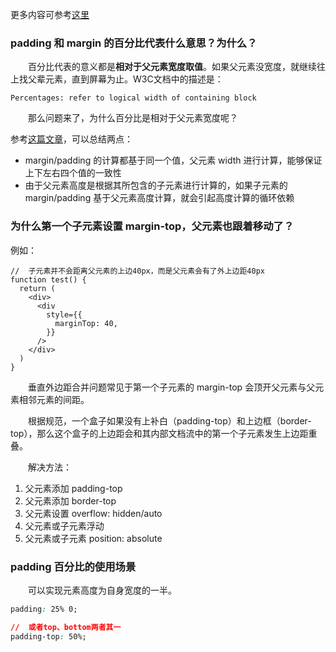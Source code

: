 更多内容可参考[这里](https://www.cnblogs.com/zhuzhenwei918/p/6124263.html)

### padding 和 margin 的百分比代表什么意思？为什么？

&emsp;&emsp;百分比代表的意义都是**相对于父元素宽度取值**。如果父元素没宽度，就继续往上找父辈元素，直到屏幕为止。W3C文档中的描述是：

```
Percentages: refer to logical width of containing block
```

&emsp;&emsp;那么问题来了，为什么百分比是相对于父元素宽度呢？

参考[这篇文章](https://www.hongkiat.com/blog/calculate-css-percentage-margins/)，可以总结两点：

- margin/padding 的计算都基于同一个值，父元素 width 进行计算，能够保证上下左右四个值的一致性
- 由于父元素高度是根据其所包含的子元素进行计算的，如果子元素的 margin/padding 基于父元素高度计算，就会引起高度计算的循环依赖

### 为什么第一个子元素设置 margin-top，父元素也跟着移动了？

例如：

```react
//	子元素并不会距离父元素的上边40px，而是父元素会有了外上边距40px
function test() {
  return (
    <div>
      <div
        style={{
          marginTop: 40,
        }}
      />
    </div>
  )
}
```

&emsp;&emsp;垂直外边距合并问题常见于第一个子元素的 margin-top 会顶开父元素与父元素相邻元素的间距。

&emsp;&emsp;根据规范，一个盒子如果没有上补白（padding-top）和上边框（border-top），那么这个盒子的上边距会和其内部文档流中的第一个子元素发生上边距重叠。

&emsp;&emsp;解决方法：

1. 父元素添加 padding-top
2. 父元素添加 border-top
3. 父元素设置 overflow: hidden/auto
4. 父元素或子元素浮动
5. 父元素或子元素 position: absolute

### padding 百分比的使用场景

&emsp;&emsp;可以实现元素高度为自身宽度的一半。
```css
padding: 25% 0;

//  或者top、bottom两者其一
padding-top: 50%;
```
